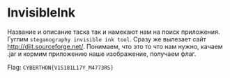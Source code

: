 # InvisibleInk

Название и описание таска так и намекают нам на поиск приложения. Гуглим `steganography invisible ink tool`. Сразу же вылезает сайт http://diit.sourceforge.net/.
Понимаем, что это то что нам нужно, качаем .jar и кормим приложению наше изображение, получаем флаг.

Flag: `CYBERTHON{V1S181L17Y_M4773RS}`
